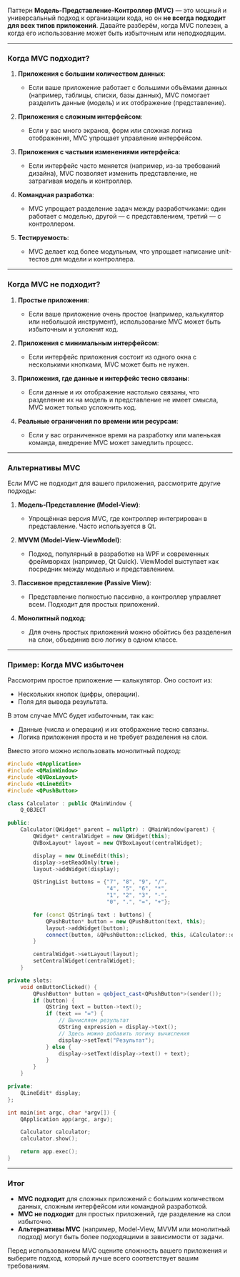Паттерн **Модель-Представление-Контроллер (MVC)** — это мощный и универсальный подход к организации кода, но он **не всегда подходит для всех типов приложений**. Давайте разберём, когда MVC полезен, а когда его использование может быть избыточным или неподходящим.

---

### Когда MVC подходит?

1. **Приложения с большим количеством данных**:
   - Если ваше приложение работает с большими объёмами данных (например, таблицы, списки, базы данных), MVC помогает разделить данные (модель) и их отображение (представление).

2. **Приложения с сложным интерфейсом**:
   - Если у вас много экранов, форм или сложная логика отображения, MVC упрощает управление интерфейсом.

3. **Приложения с частыми изменениями интерфейса**:
   - Если интерфейс часто меняется (например, из-за требований дизайна), MVC позволяет изменить представление, не затрагивая модель и контроллер.

4. **Командная разработка**:
   - MVC упрощает разделение задач между разработчиками: один работает с моделью, другой — с представлением, третий — с контроллером.

5. **Тестируемость**:
   - MVC делает код более модульным, что упрощает написание unit-тестов для модели и контроллера.

---

### Когда MVC не подходит?

1. **Простые приложения**:
   - Если ваше приложение очень простое (например, калькулятор или небольшой инструмент), использование MVC может быть избыточным и усложнит код.

2. **Приложения с минимальным интерфейсом**:
   - Если интерфейс приложения состоит из одного окна с несколькими кнопками, MVC может быть не нужен.

3. **Приложения, где данные и интерфейс тесно связаны**:
   - Если данные и их отображение настолько связаны, что разделение их на модель и представление не имеет смысла, MVC может только усложнить код.

4. **Реальные ограничения по времени или ресурсам**:
   - Если у вас ограниченное время на разработку или маленькая команда, внедрение MVC может замедлить процесс.

---

### Альтернативы MVC

Если MVC не подходит для вашего приложения, рассмотрите другие подходы:

1. **Модель-Представление (Model-View)**:
   - Упрощённая версия MVC, где контроллер интегрирован в представление. Часто используется в Qt.

2. **MVVM (Model-View-ViewModel)**:
   - Подход, популярный в разработке на WPF и современных фреймворках (например, Qt Quick). ViewModel выступает как посредник между моделью и представлением.

3. **Пассивное представление (Passive View)**:
   - Представление полностью пассивно, а контроллер управляет всем. Подходит для простых приложений.

4. **Монолитный подход**:
   - Для очень простых приложений можно обойтись без разделения на слои, объединив всю логику в одном классе.

---

### Пример: Когда MVC избыточен

Рассмотрим простое приложение — калькулятор. Оно состоит из:
- Нескольких кнопок (цифры, операции).
- Поля для вывода результата.

В этом случае MVC будет избыточным, так как:
- Данные (числа и операции) и их отображение тесно связаны.
- Логика приложения проста и не требует разделения на слои.

Вместо этого можно использовать монолитный подход:

```cpp
#include <QApplication>
#include <QMainWindow>
#include <QVBoxLayout>
#include <QLineEdit>
#include <QPushButton>

class Calculator : public QMainWindow {
    Q_OBJECT

public:
    Calculator(QWidget* parent = nullptr) : QMainWindow(parent) {
        QWidget* centralWidget = new QWidget(this);
        QVBoxLayout* layout = new QVBoxLayout(centralWidget);

        display = new QLineEdit(this);
        display->setReadOnly(true);
        layout->addWidget(display);

        QStringList buttons = {"7", "8", "9", "/",
                               "4", "5", "6", "*",
                               "1", "2", "3", "-",
                               "0", ".", "=", "+"};

        for (const QString& text : buttons) {
            QPushButton* button = new QPushButton(text, this);
            layout->addWidget(button);
            connect(button, &QPushButton::clicked, this, &Calculator::onButtonClicked);
        }

        centralWidget->setLayout(layout);
        setCentralWidget(centralWidget);
    }

private slots:
    void onButtonClicked() {
        QPushButton* button = qobject_cast<QPushButton*>(sender());
        if (button) {
            QString text = button->text();
            if (text == "=") {
                // Вычисляем результат
                QString expression = display->text();
                // Здесь можно добавить логику вычисления
                display->setText("Результат");
            } else {
                display->setText(display->text() + text);
            }
        }
    }

private:
    QLineEdit* display;
};

int main(int argc, char *argv[]) {
    QApplication app(argc, argv);

    Calculator calculator;
    calculator.show();

    return app.exec();
}
```

---

### Итог

- **MVC подходит** для сложных приложений с большим количеством данных, сложным интерфейсом или командной разработкой.
- **MVC не подходит** для простых приложений, где разделение на слои избыточно.
- **Альтернативы MVC** (например, Model-View, MVVM или монолитный подход) могут быть более подходящими в зависимости от задачи.

Перед использованием MVC оцените сложность вашего приложения и выберите подход, который лучше всего соответствует вашим требованиям.
